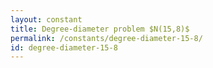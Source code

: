 ```yaml
---
layout: constant
title: Degree-diameter problem $N(15,8)$
permalink: /constants/degree-diameter-15-8/
id: degree-diameter-15-8
---
```

